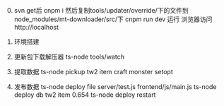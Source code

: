 0. svn get后
cnpm i
然后复制tools/updater/override/下的文件到node_modules/mt-downloader/src/下
cnpm run dev 运行
浏览器访问 http://localhost 

0. 环境搭建


1. 更新包下载解压器
ts-node tools/watch

2. 提取数据
ts-node pickup tw2 item
craft
monster
setopt

3. 发布数据
ts-node deploy file server/test.js frontend/js/main.js
ts-node deploy db tw2 item 0.654
ts-node deploy restart